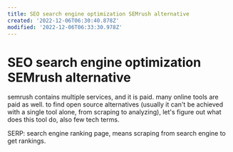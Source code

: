 ```yaml
---
title: SEO search engine optimization SEMrush alternative
created: '2022-12-06T06:30:40.878Z'
modified: '2022-12-06T06:33:30.978Z'
---
```


# SEO search engine optimization SEMrush alternative

semrush contains multiple services, and it is paid. many online tools are paid as well. to find open source alternatives (usually it can't be achieved with a single tool alone, from scraping to analyzing), let's figure out what does this tool do, also few tech terms.

SERP: search engine ranking page, means scraping from search engine to get rankings.


